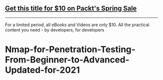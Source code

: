 ## [Get this title for $10 on Packt's Spring Sale](https://www.packt.com/V17232?utm_source=github&utm_medium=packt-github-repo&utm_campaign=spring_10_dollar_2022)
-----
For a limited period, all eBooks and Videos are only $10. All the practical content you need \- by developers, for developers

# Nmap-for-Penetration-Testing-From-Beginner-to-Advanced-Updated-for-2021